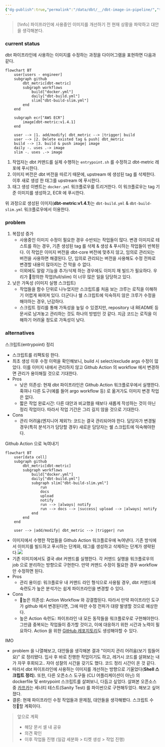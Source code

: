 ```yaml
---
{"dg-publish":true,"permalink":"/data/dbt/__/dbt-image-in-pipeline/","tags":["dbt","image","pipeline"],"dgHomeLink":true,"dgShowBacklinks":true,"dgShowLocalGraph":true,"dgShowInlineTitle":true,"dgEnableSearch":true,"dgLinkPreview":true,"dgShowTags":true}
---
```



> [!info] 파이프라인에 사용중인 이미지를 개선하기 전 현재 상황을 파악하고 대안을 생각해본다.

### current status


dbt 파이프라인에 사용하는 이미지를 수정하는 과정을 다이어그램을 표현하면 다음과 같다.
```mermaid
flowchart BT
	user[users - engineer]
	subgraph github
		dbt_metric[dbt-metric]
		subgraph workflows
			build["docker.yml"]
			daily["dbt-build.yml"]
			slim["dbt-build-slim.yml"]
		end
	end
	
	subgraph ecr["AWS ECR"]
		image[dbt-metric:v1.4.1]
	end

	user --> |1. add/modify| dbt_metric --> |trigger| build
	user --> |2. Delete existed tag & push| dbt_metric
	build --> |3. build & push image| image
	daily -. uses .-> image
	slim -. uses .-> image
```

1. 작업자는 dbt 커맨드를 실제 수행하는 `entrypoint.sh` 를 수정하고 dbt-metric 레포에 푸시한다. 
2. 이미지 버전은 dbt 버전을 따르기 때문에, upstream 에 생성된 tag 를 삭제한다. 이후 새로 생성
한 태그를 upstream 에 푸시한다.
3. 태그 생성 이벤트는 `docker.yml` 워크플로우를 트리거한다. 이 워크플로우는 tag 기준 이미지를 생성하고, ECR 에 푸시한다.

위 과정으로 생성된 이미지(**dbt-metric:v1.4.1**)는 `dbt-build.yml` & `dbt-build-slim.yml` 워크플로우에서 이용한다. 


### problem


1. 복잡성 증가
	- 사용중인 이미지 수정이 필요한 경우 수반되는 작업들이 많다. 변경 이미지로 테스트를 하는 경우, 기존 생성된 tag 를 삭제 & 생성 & 푸시하는 작업들이 반복된다. 이 작업은 이미지 버전을 dbt-core 버전에 맞추지 않고, 임의로 관리되는 버전을 사용하면 해결된다. 단, 임의로 관리되는 버전을 사용해도 수정 전파로 변경할 내용이 많아지는 건 막을 수 없다.
	- 이외에도 알람 기능을 추가/삭제 하는 경우에도 이미지 재 빌드가 필요하다. 우리가 정의한 작업(full/slim) 이 너무 많은 일을 담당하고 있다.
2. 낮은 가독성 (이미지 실행 스크립트)
	- 작업들을 함수 단위로 나누었지만 스크립트를 처음 보는 크루는 로직을 이해하기 어렵게 짜여져 있다. 더군다나 쉘 스크립트에 익숙하지 않은 크루가 수정을 해야하는 경우, 난감하다.
	- 스크립트 정리를 통해 가독성을 높일 수 있겠지만, repository 내 README 등 문서로 남겨놓고 관리하는 것도 하나의 방법인 것 같다. 지금 코드는 로직을 이해하기 어려울 정도로 가독성이 낮다.


### alternatives


스크립트(entrypoint) 정리
- 스크립트를 리팩토링 한다.
- 최초 생성 이후 수정 이력을 확인해보니, build 시 select/exclude args 수정이 많았다. 이를 이미지 내에서 관리하지 않고 Github Action 의 workflow 에서 변경하면 관리가 용이해질 것으로 기대한다.
- Pros
	- 낮은 의존성: 현재 dbt 파이프라인은 Github Action 워크플로우에서 실행한다. 혹여나 다른 도구(예를 들어 argo workflow 등) 로 옮겨가도 이미지 변경 작업은 없다.
	- 짧은 작업 완료시간: 다른 대안과 비교했을 때보다 새롭게 작성하는 것이 아닌 정리 작업이다. 따라서 작업 기간은 그리 길지 않을 것으로 기대한다.
- Cons
	- 관리 어려움(엔지니어 제외?): 코드는 결국 관리되어야 한다. 담당자가 변경될 경우(특히 분석가가 담당할 경우) 새로운 담당자는 쉘 스크립트에 익숙해야한다.


Github Action 으로 녹여내기
```mermaid
flowchart BT
	user[data cell]
	subgraph github
		dbt_metric[dbt-metric]
		subgraph workflows
			build["docker.yml"]
			daily["dbt-build.yml"]
			subgraph slim["dbt-build-slim.yml"]
				run
				docs
				upload
				notify
				run --> |always| notify
				run --> docs --> |success| upload --> |always| notify
			end
		end
	end
	
	user --> |add/modify| dbt_metric --> |trigger| run
```
- 이미지에서 수행한 작업들을 Github Action 워크플로우에 녹여낸다. 기존 방식에서 이미지를 빌드하고 푸시하는 단계와, 태그를 생성하고 삭제하는 단계가 생략된다.![](https://i.imgur.com/6A0m4DY.png)
- 기존 이미지에서도 결국 dbt 커맨드를 실행한다. 각 커맨드 실행을 워크플로우의 job 으로 분리하는 방향으로 구현한다. 만약 커맨드 수정이 필요한 경우 workflow 만 수정하면 된다.
- Pros
	- 관리 용이성: 워크플로우 내 커맨드 라인 형식으로 사용될 경우, dbt 커맨드에 숙련도가 높은 분석가는 쉽게 파이프라인을 변경할 수 있다.
- Cons
	- 높은 의존성: Action Workflow 와 강결합된다. 따라서 만약 파이프라인 도구가 github 에서 변경된다면, 그에 따란 수정 전파가 대량 발생할 것으로 예상한다.
	- 높은 Action 숙련도: 파이프라인 내 모든 동작들을 워크플로우로 구현해야한다. 그만큼 중복되는 작업들이 증가할 것이고, 이에 대응하기 위한 시간과 노력이 필요하다. Action 을 위한 [GitHub 레포지토리](https://github.com/dbt-labs/actions)도 생성해야할 수 있다.


IMO
- problem 을 나열해보고, 대안들을 생각해본 결과 "이미지 관리 어려움(보기 힘들어요)" 로 정리됐다. 입사 후 바로 진행한 작업이기도 하고, 레거시 코드를 살펴보는 내가 자꾸 후회되고.. 자아 성찰의 시간을 갖기도 했다. 코드 정리 시간이 온 것 같다.
- 따라서 dbt 파이프라인에 사용하는 이미지를 개선하는 방향으로 기울었다(**Shell 스크립트 정리**). 또한, 다른 오픈소스 도구들 (CLI 어플리케이션이 아닌) 의 dockerfile 및 entrypoint 스크립트를 살펴보니, 다듬고 싶었다. 살펴본 오픈소스 중 [카프카](https://github.com/apache/kafka/tree/trunk/docker)는 세너티 테스트(Sanity Test) 를 파이썬으로 구현해두었다. 해보고 싶어졌다.
- 결론: 현재 파이프라인 수정 작업들과 문제점, 대안들을 생각해봤다. 스크립트 수정할 계획이다.

> 앞으로 계획
> - 해당 문서 셀 내 공유
> - 의견 확인
> - 이후 작업들 진행 (일감 세분화 > 티켓 생성 > 작업 진행)